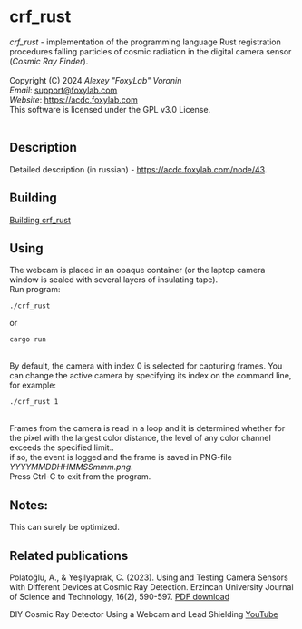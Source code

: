# crf_rust
<i>crf_rust</i> - implementation of the programming language Rust registration procedures falling particles of cosmic radiation in the digital camera sensor (<i>Cosmic Ray Finder</i>).<br/><br/>
Copyright (C) 2024 <i>Alexey "FoxyLab" Voronin</i><br/>
<i>Email</i>:    support@foxylab.com<br/>
<i>Website</i>:  https://acdc.foxylab.com<br/>
This software is licensed under the GPL v3.0 License.<br/><br/>

## Description
Detailed description (in russian) - https://acdc.foxylab.com/node/43.

## Building
[Building crf_rust](BUILDING.md)

## Using
The webcam is placed in an opaque container (or the laptop camera window is sealed with several layers of insulating tape).<br>
Run program: 

```
./crf_rust
```

or 

```
cargo run
```

<br>
By default, the camera with index 0 is selected for capturing frames. You can change the active camera by specifying its index on the command line, for example:

```
./crf_rust 1
```

<br>
Frames from the camera is read in a loop and it is determined whether for the pixel with the largest color distance, the level of any color channel exceeds the specified limit..<br>
if so, the event is logged and the frame is saved in PNG-file <i>YYYYMMDDHHMMSSmmm.png</i>.<br>
Press Ctrl-C to exit from the program.

## Notes:
This can surely be optimized. 

## Related publications

Polatoğlu, A., & Yeşilyaprak, C. (2023). Using and Testing Camera Sensors with Different Devices at Cosmic Ray Detection. Erzincan University Journal of Science and Technology, 16(2), 590-597. [PDF download](https://dergipark.org.tr/en/download/article-file/2616216)

DIY Cosmic Ray Detector Using a Webcam and Lead Shielding [YouTube](https://youtu.be/k-Nxso1DdhA?feature=shared)

